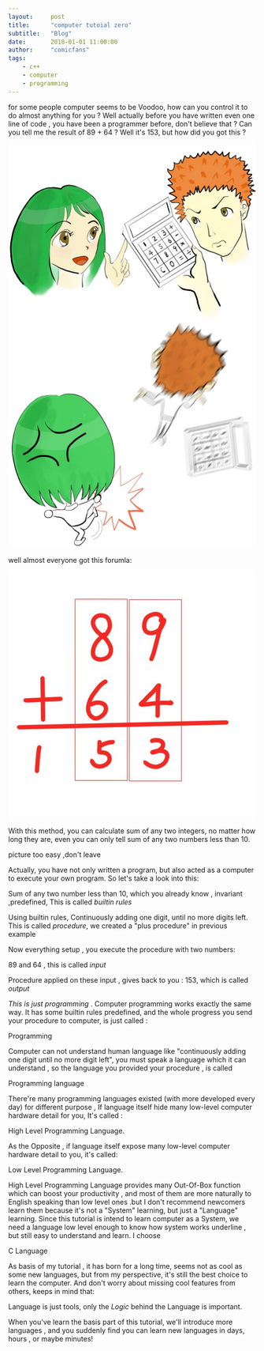```yaml
---
layout:     post
title:      "computer tutoial zero"
subtitle:   "Blog"
date:       2018-01-01 11:00:00
author:     "comicfans"
tags:
    - c++
    - computer
    - programming
---
```




for some people computer seems to be Voodoo, how can you control it to do almost anything for you ? Well actually before you have written even one line of code , you have been a programmer before, don't believe that ? Can you tell me the result of 89 + 64 ? Well it's 153, but how did you got this ?

![use_calculator](/images/2018-01-01-program-intro.markdown/use_calculator.jpg)
![no_calculator](/images/2018-01-01-program-intro.markdown/no_calculator.jpg)

well almost everyone got this forumla:

![add](/images/2018-01-01-program-intro.markdown/add.jpg)


With this method, you can calculate sum of any two integers, no matter how long they are, even you can only tell sum of any two numbers less than 10.

picture too easy ,don't leave 


Actually, you have not only written a program, but also acted as a computer to execute your own program. So let's take a look into this:

  Sum of any two number less than 10, which you already know , invariant ,predefined, This is called *builtin rules*

  Using builtin rules, Continuously adding one digit,  until no more digits left. This is called *procedure*, we created a "plus procedure" in previous example

Now everything setup , you execute the procedure with two numbers: 

  89 and 64 , this is called *input*

  Procedure applied on these input , gives back to you : 153, which is called *output*

*This is just programming* . Computer programming works exactly the same way. It has some builtin rules predefined, and the whole progress you send your procedure to computer, is just called :

   Programming

Computer can not understand human language like "continuously adding one digit until no more digit left", you must speak a language which it can understand , so the language you provided your procedure , is called 

   Programming language

There're many programming languages existed (with more developed every day) for different purpose , If language itself hide many low-level computer hardware detail for you, It's called :

   High Level Programming Language.

As the Opposite , if language itself expose many low-level computer hardware detail to you, it's called:

   Low Level Programming Language.

High Level Programming Language provides many Out-Of-Box function which can boost your productivity , and most of them are more naturally to English speaking than low level ones .but I don't recommend newcomers learn them because it's not a "System" learning, but just a "Language" learning. Since this tutorial is intend to learn computer as a System, we need a language low level enough to know how system works underline , but still easy to understand and learn. I choose 
  
   C Language 

As basis of my tutorial , it has born for a long time, seems not as cool as some new languages, but from my perspective, it's still the best choice to learn the computer. And don't worry about missing cool features from others, keeps in mind that:

  Language is just tools, only the *Logic* behind the Language is important.

When you've learn the basis part of this tutorial, we'll introduce more languages , and you suddenly find you can learn new languages in days, hours , or maybe minutes!
